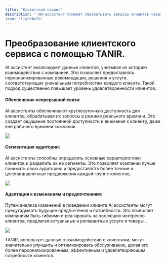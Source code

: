 ```yaml
---
title: "Клиентский сервис"
description: " ИИ-ассистент поможет обрабатывать запросы клиентов через чаты , отвечать на часто задаваемые вопросы и направлять клиентов к нужным ресурсам."
icon: "lightbulb"
---
```


# Преобразование клиентского сервиса с помощью TANIR.

AI ассистент анализируют данные клиентов, учитывая их историю взаимодействия с компанией. Это позволяет предоставлять персонализированные рекомендации, решения и услуги, соответствующие уникальным потребностям каждого клиента. Такой подход существенно повышает уровень удовлетворенности клиентов.


#### Обеспечение непрерывной связи:

AI ассистенты обеспечивают круглосуточную доступность для клиентов, обрабатывая их запросы в режиме реального времени. Это создает ощущение постоянной доступности и внимания к клиенту, даже вне рабочего времени компании.

![](/images/screens/screen-1.jpg)

#### Сегментация аудитории:

AI ассистенты способны определить основные характеристики клиентов и разделить их на сегменты. Это позволяет компании лучше понимать свою аудиторию и предоставлять более точные и целенаправленные предложения каждой группе клиентов.

![](/images/screens/screen-1.jpg)

#### Адаптация к изменениям и предпочтениям:

Путем анализа изменений в поведении клиента AI ассистенты могут предугадывать будущие предпочтения и потребности. Это позволяет компаниям быть гибкими и реагировать на эволюцию интересов клиентов, предлагая актуальные и релевантные услуги и товары.
.

![](/images/screens/screen-1.jpg)

TANIR, использует данные о взаимодействии с клиентами, могут значительно улучшить и оптимизировать обслуживание, делая его более персонализированным, эффективным и удовлетворяющим потребности клиентов.
